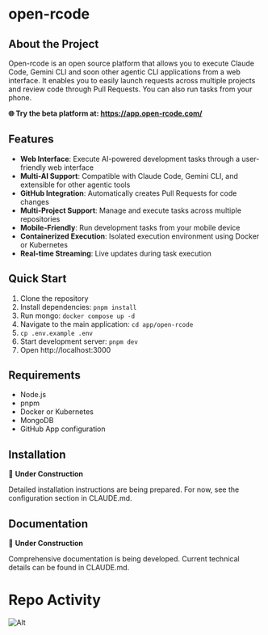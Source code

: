 # open-rcode

## About the Project

Open-rcode is an open source platform that allows you to execute Claude Code, Gemini CLI and soon other agentic CLI applications from a web interface. It enables you to easily launch requests across multiple projects and review code through Pull Requests. You can also run tasks from your phone.

**🌐 Try the beta platform at: https://app.open-rcode.com/**

## Features

- **Web Interface**: Execute AI-powered development tasks through a user-friendly web interface
- **Multi-AI Support**: Compatible with Claude Code, Gemini CLI, and extensible for other agentic tools
- **GitHub Integration**: Automatically creates Pull Requests for code changes
- **Multi-Project Support**: Manage and execute tasks across multiple repositories
- **Mobile-Friendly**: Run development tasks from your mobile device
- **Containerized Execution**: Isolated execution environment using Docker or Kubernetes
- **Real-time Streaming**: Live updates during task execution

## Quick Start

1. Clone the repository
2. Install dependencies: `pnpm install`
3. Run mongo: `docker compose up -d`
4. Navigate to the main application: `cd app/open-rcode`
5. `cp .env.example .env`
4. Start development server: `pnpm dev`
6. Open http://localhost:3000

## Requirements

- Node.js
- pnpm
- Docker or Kubernetes
- MongoDB
- GitHub App configuration

## Installation

🚧 **Under Construction**

Detailed installation instructions are being prepared. For now, see the configuration section in CLAUDE.md.

## Documentation

🚧 **Under Construction**

Comprehensive documentation is being developed. Current technical details can be found in CLAUDE.md.

# Repo Activity

![Alt](https://repobeats.axiom.co/api/embed/21b2335261050e32619c9dab5b19e18575c2d7fd.svg "Repobeats analytics image")